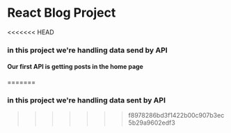 <h1>React Blog Project</h1>

<<<<<<< HEAD
<h3>in this project we're handling data send by API</h3>

<h4>Our first API is getting posts in the home page</h4>

 
 
=======
<h3>in this project we're handling data sent by API</h3>


>>>>>>> f8978286bd3f1422b00c907b3ec5b29a9602edf3
